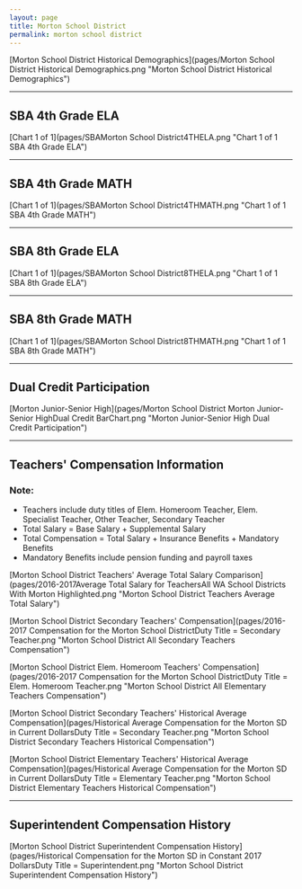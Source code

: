 ```yaml
---
layout: page
title: Morton School District
permalink: morton school district
---
```



[Morton School District Historical Demographics](pages/Morton School District Historical Demographics.png "Morton School District Historical Demographics")

___

## SBA 4th Grade ELA

[Chart 1 of 1](pages/SBAMorton School District4THELA.png "Chart 1 of 1 SBA 4th Grade ELA")


___

## SBA 4th Grade MATH

[Chart 1 of 1](pages/SBAMorton School District4THMATH.png "Chart 1 of 1 SBA 4th Grade MATH")


___

## SBA 8th Grade ELA

[Chart 1 of 1](pages/SBAMorton School District8THELA.png "Chart 1 of 1 SBA 8th Grade ELA")


___

## SBA 8th Grade MATH

[Chart 1 of 1](pages/SBAMorton School District8THMATH.png "Chart 1 of 1 SBA 8th Grade MATH")


___

## Dual Credit Participation

[Morton Junior-Senior High](pages/Morton School District Morton Junior-Senior HighDual Credit BarChart.png "Morton Junior-Senior High Dual Credit Participation")


___

## Teachers' Compensation Information
### Note:
- Teachers include duty titles of Elem. Homeroom Teacher, Elem. Specialist Teacher, Other Teacher, Secondary Teacher
- Total Salary = Base Salary + Supplemental Salary
- Total Compensation = Total Salary + Insurance Benefits + Mandatory Benefits
- Mandatory Benefits include pension funding and payroll taxes

[Morton School District Teachers' Average Total Salary Comparison](pages/2016-2017Average Total Salary for TeachersAll WA School Districts With Morton Highlighted.png "Morton School District Teachers Average Total Salary")

[Morton School District Secondary Teachers' Compensation](pages/2016-2017 Compensation for the Morton School DistrictDuty Title = Secondary Teacher.png "Morton School District All Secondary Teachers Compensation")

[Morton School District Elem. Homeroom Teachers' Compensation](pages/2016-2017 Compensation for the Morton School DistrictDuty Title = Elem. Homeroom Teacher.png "Morton School District All Elementary Teachers Compensation")

[Morton School District Secondary Teachers' Historical Average Compensation](pages/Historical Average Compensation for the Morton SD in Current DollarsDuty Title = Secondary Teacher.png "Morton School District Secondary Teachers Historical Compensation")

[Morton School District Elementary Teachers' Historical Average Compensation](pages/Historical Average Compensation for the Morton SD in Current DollarsDuty Title = Elementary Teacher.png "Morton School District Elementary Teachers Historical Compensation")


___

## Superintendent Compensation History

[Morton School District Superintendent Compensation History](pages/Historical Compensation for the Morton SD in Constant 2017 DollarsDuty Title = Superintendent.png "Morton School District Superintendent Compensation History")


